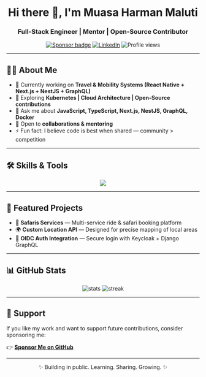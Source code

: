 <!-- Typing animation -->
<h1 align="center">Hi there 👋, I'm Muasa Harman Maluti</h1>
<h3 align="center">Full-Stack Engineer | Mentor | Open-Source Contributor</h3>

<p align="center">
  <a href="https://github.com/sponsors/Muasa-harman"><img src="https://img.shields.io/badge/Sponsor-%E2%9D%A4-lightgrey?style=for-the-badge&logo=githubsponsors" alt="Sponsor badge"/></a>
  <a href="https://www.linkedin.com/in/muasa-harman/"><img src="https://img.shields.io/badge/LinkedIn-blue?style=for-the-badge&logo=linkedin" alt="LinkedIn"/></a>
  <img src="https://komarev.com/ghpvc/?username=Muasa-harman&label=Profile%20views&color=0e75b6&style=for-the-badge" alt="Profile views"/>
</p>

---

## 👨‍💻 About Me
- 🔭 Currently working on **Travel & Mobility Systems (React Native + Next.js + NestJS + GraphQL)**  
- 🌱 Exploring **Kubernetes | Cloud Architecture | Open-Source contributions**  
- 💬 Ask me about **JavaScript, TypeScript, Next.js, NestJS, GraphQL, Docker**  
- 🤝 Open to **collaborations & mentoring**  
- ⚡ Fun fact: I believe code is best when shared — community > competition  

---

## 🛠️ Skills & Tools
<p align="center">
  <img src="https://skillicons.dev/icons?i=ts,js,react,nextjs,nestjs,nodejs,graphql,prisma,mongodb,postgres,docker,git,linux,python&perline=8" />
</p>

---

## 📌 Featured Projects
- 🚖 **Safaris Services** — Multi-service ride & safari booking platform  
- 🌍 **Custom Location API** — Designed for precise mapping of local areas  
- 🔐 **OIDC Auth Integration** — Secure login with Keycloak + Django GraphQL  

---

## 📊 GitHub Stats
<p align="center">
  <img src="https://github-readme-stats.vercel.app/api?username=Muasa-harman&show_icons=true&theme=radical" alt="stats"/>
  <img src="https://github-readme-streak-stats.herokuapp.com/?user=Muasa-harman&theme=radical" alt="streak"/>
</p>

---

## 🤝 Support
If you like my work and want to support future contributions, consider sponsoring me:  

👉 [**Sponsor Me on GitHub**](https://github.com/sponsors/Muasa-harman)  

---

<p align="center">✨ Building in public. Learning. Sharing. Growing. ✨</p>

